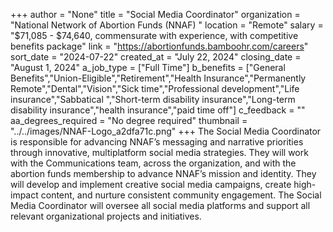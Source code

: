 +++
author = "None"
title = "Social Media Coordinator"
organization = "National Network of Abortion Funds (NNAF) "
location = "Remote"
salary = "$71,085 - $74,640, commensurate with experience, with competitive benefits package"
link = "https://abortionfunds.bamboohr.com/careers"
sort_date = "2024-07-22"
created_at = "July 22, 2024"
closing_date = "August 1, 2024"
a_job_type = ["Full Time"]
b_benefits = ["General Benefits","Union-Eligible","Retirement","Health Insurance","Permanently Remote","Dental","Vision","Sick time","Professional development","Life insurance","Sabbatical ","Short-term disability insurance","Long-term disability insurance","health insurance","paid time off"]
c_feedback = ""
aa_degrees_required = "No degree required"
thumbnail = "../../images/NNAF-Logo_a2dfa71c.png"
+++
The Social Media Coordinator is responsible for advancing NNAF’s messaging and narrative priorities through innovative, multiplatform social media strategies. They will work with the Communications team, across the organization, and with the abortion funds membership to advance NNAF’s mission and identity. They will develop and implement creative social media campaigns, create high-impact content, and nurture consistent community engagement. The Social Media Coordinator will oversee all social media platforms and support all relevant organizational projects and initiatives. 